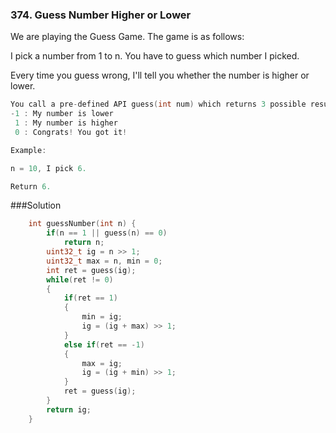 ### 374. Guess Number Higher or Lower
We are playing the Guess Game. The game is as follows:

I pick a number from 1 to n. You have to guess which number I picked.

Every time you guess wrong, I'll tell you whether the number is higher or lower.
```C
You call a pre-defined API guess(int num) which returns 3 possible results (-1, 1, or 0):
-1 : My number is lower
 1 : My number is higher
 0 : Congrats! You got it!

Example:

n = 10, I pick 6.

Return 6.
```
###Solution
```C++
    int guessNumber(int n) {
        if(n == 1 || guess(n) == 0) 
            return n;
        uint32_t ig = n >> 1;
        uint32_t max = n, min = 0;
        int ret = guess(ig);
        while(ret != 0)
        {
            if(ret == 1)
            {
                min = ig;
                ig = (ig + max) >> 1;
            }
            else if(ret == -1)
            {
                max = ig;
                ig = (ig + min) >> 1;
            }
            ret = guess(ig);
        }
        return ig;
    }
```
